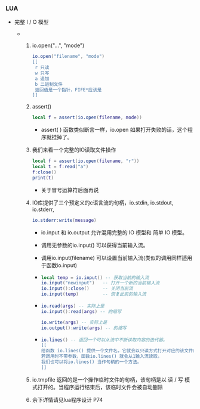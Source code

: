 ### LUA

- 完整 I / O 模型

  - 1. io.open("...", "mode")

       ```lua
       io.open("filename", "mode")
       [[
       	r 只读
       	w 只写
       	a 追加
       	b 二进制文件
       	返回值是一个指针，FIFE*应该是
       ]]
       ```

    2. assert()

       ```lua
       local f = assert(io.open(filename, mode))
       ```
       
       - assert( ) 函数类似断言一样，io.open 如果打开失败的话，这个程序就挂掉了。
       
    3. 我们来看一个完整的IO读取文件操作
    
       ```lua
       local f = assert(io.open(filename, "r"))
       local t = f:read("a")
       f:close()
       print(t)
       ```
    
       - 关于冒号运算符后面再说
    
    4. IO库提供了三个预定义的c语言流的句柄，io.stdin, io.stdout, io.stderr, 
    
       ```lua
       io.stderr:write(message)
       ```
    
       - io.input 和 io.output 允许混用完整的 IO 模型和 简单 IO 模型。
    
       - 调用无参数的io.input() 可以获得当前输入流。
    
       - 调用io.input(filename) 可以设置当前输入流(类似的调用同样适用于函数io.input)
    
       - ```lua
         local temp = io.input() -- 获取当前的输入流
         io.input("newinput")	-- 打开一个新的当前输入流
         io.input():close()		-- 关闭当前流
         io.input(temp)			-- 恢复此前的输入流
         ```
    
       - ```lua
         io.read(args) -- 实际上是
         io.input():read(args) -- 的缩写
         
         io.write(args) -- 实际上是
         io.output():write(args) -- 的缩写
         ```
    
       - ```lua
         io.lines() -- 返回一个可以从流中不断读取内容的迭代器。
         [[ 
         给函数 io.lines() 提供一个文件名，它就会以只读方式打开对应的该文件的输入流，并在到达文件末尾后关闭该输入流。
         若调用时不带参数，函数io.lines() 就会从1输入流读取。
         我们也可以将io.lines() 当作句柄的一个方法。
         ]]
         ```
       
    5. io.tmpfile 返回的是一个操作临时文件的句柄，该句柄是以 读 / 写 模式打开的。当程序运行结束后，该临时文件会被自动删除
    
    6. 余下详情请见lua程序设计 P74
    
    



